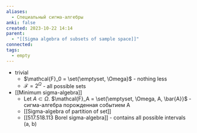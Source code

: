 ```yaml
---
aliases:
  - Специальный сигма-алгебры
anki: false
created: 2023-10-22 14:14
parent:
  - "[[Sigma algebra of subsets of sample space]]"
connected: 
tags:
  - empty
---
```

- trivial
    - $\mathcal{F}_0 = \set{\emptyset, \Omega}$ - nothing less
    - $\mathcal{F} = 2^{\Omega}$ - all possible sets
- [[Minimum sigma-algebra]]
    - Let $A \subset \Omega$.   $\mathcal{F}_A = \set{\emptyset, \Omega, A, \bar{A}}$ - сигма-алгебра порожденная событием А
    - [[Sigma-algebra of partition of set]]
    - [[517.518.113 Borel sigma-algebra]] - contains all possible intervals (a, b)



